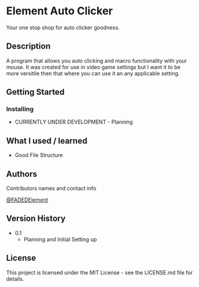 # Element Auto Clicker

Your one stop shop for auto clicker goodness.

## Description

A program that allows you auto clicking and macro functionality with your mouse. It was created for use in video game settings but I want it to be more versitile then that where you can use it an any applicable setting.

## Getting Started

### Installing

* CURRENTLY UNDER DEVELOPMENT - Planning

## What I used / learned
* Good File Structure

## Authors

Contributors names and contact info

[@FADEDElement](https://www.youtube.com/c/FADEDElement)

## Version History

* 0.1
    * Planning and Initial Setting up

## License

This project is licensed under the MIT License - see the LICENSE.md file for details.